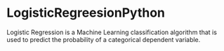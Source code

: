 # LogisticRegreesionPython
Logistic Regression is a Machine Learning classification algorithm that is used to predict the probability of a categorical dependent variable.
